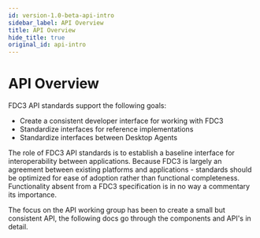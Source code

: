 ```yaml
---
id: version-1.0-beta-api-intro
sidebar_label: API Overview
title: API Overview
hide_title: true
original_id: api-intro
---
```

# API Overview

FDC3 API standards support the following goals:
- Create a consistent developer interface for working with FDC3 
- Standardize interfaces for reference implementations
- Standardize interfaces between Desktop Agents

The role of FDC3 API standards is to establish a baseline interface for interoperability between applications. Because FDC3 is largely an agreement between existing platforms and applications - standards should be optimized for ease of adoption rather than functional completeness. Functionality absent from a FDC3 specification is in no way a commentary its importance.

The focus on the API working group has been to create a small but consistent API, the following docs go through the components and API's in detail.

